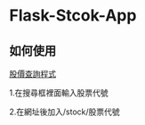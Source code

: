 # Flask-Stcok-App
## 如何使用
[股價查詢程式](https://latest-stock-app.onrender.com/)

1.在搜尋框裡面輸入股票代號

2.在網址後加入/stock/股票代號
